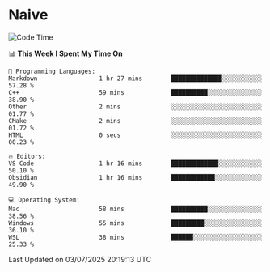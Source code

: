 # Naive
<!-- ## 日拱一卒，功不唐捐 -->
<!-- [![GitHub Streak](https://streak-stats.demolab.com/?user=XiaoXKKK)](https://git.io/streak-stats) -->
<!--START_SECTION:waka-->
![Code Time](http://img.shields.io/badge/Code%20Time-416%20hrs%2031%20mins-blue)

📊 **This Week I Spent My Time On** 

```text
💬 Programming Languages: 
Markdown                 1 hr 27 mins        ██████████████░░░░░░░░░░░   57.28 % 
C++                      59 mins             ██████████░░░░░░░░░░░░░░░   38.90 % 
Other                    2 mins              ░░░░░░░░░░░░░░░░░░░░░░░░░   01.77 % 
CMake                    2 mins              ░░░░░░░░░░░░░░░░░░░░░░░░░   01.72 % 
HTML                     0 secs              ░░░░░░░░░░░░░░░░░░░░░░░░░   00.23 % 

🔥 Editors: 
VS Code                  1 hr 16 mins        █████████████░░░░░░░░░░░░   50.10 % 
Obsidian                 1 hr 16 mins        ████████████░░░░░░░░░░░░░   49.90 % 

💻 Operating System: 
Mac                      58 mins             ██████████░░░░░░░░░░░░░░░   38.56 % 
Windows                  55 mins             █████████░░░░░░░░░░░░░░░░   36.10 % 
WSL                      38 mins             ██████░░░░░░░░░░░░░░░░░░░   25.33 % 
```


 Last Updated on 03/07/2025 20:19:13 UTC
<!--END_SECTION:waka-->
